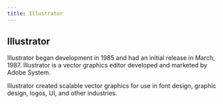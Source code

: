 ```yaml
---
title: Illustrator
---
```

## Illustrator

Illustrator began development in 1985  and had an initial release in March, 1987. Illustrator is a vector graphics editor developed and marketed by Adobe System.

Illustrator created scalable vector graphics for use in font design, graphic design, logos, UI, and other industries.
